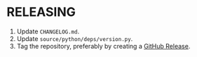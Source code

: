 # RELEASING

1. Update `CHANGELOG.md`.
2. Update `source/python/deps/version.py`.
3. Tag the repository, preferably by creating a [GitHub Release](https://github.com/ESSS/deps/releases).
